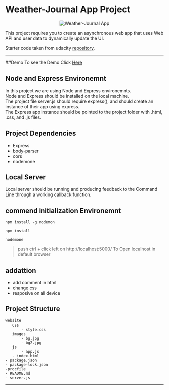 # Weather-Journal App Project

<p align="center">
  <img src="https://i.ibb.co/8KTQ7Rt/screencapture-localhost-5000-2021-05-29-12-52-11.png" alt="Weather-Journal App "/>
</p>

This project requires you to create an asynchronous web app that uses Web API and user data to dynamically update the UI.

Starter code taken from udacity [repository](https://github.com/udacity/fend/tree/refresh-2019/projects/weather-journal-app).

---
##Demo
 To see the Demo Click  [Here](https://weather-journal-app-0.herokuapp.com/)

## Node and Express Environemnt

In this project we are using Node and Express environemnts.  
Node and Express should be installed on the local machine.  
The project file server.js should require express(), and should create an instance of their app using express.  
The Express app instance should be pointed to the project folder with .html, .css, and .js files.

## Project Dependencies

- Express
- body-parser
- cors
- nodemone

## Local Server

Local server should be running and producing feedback to the Command Line through a working callback function.

## commend initialization Environemnt

```
npm install -g nodemon
```

```
npm install
```

```
nodemone
```

> push ctrl + click left on http://localhost:5000/ To Open localhost in default browser

## addattion

- add comment in html
- change css
- resposive on all device

## Project Structure

```
website
   css
       - style.css
   images
       - bg.jpg
       - bg2.jpg
   js
       - app.js
   - index.html
- package.json
- package-lock.json
-procfile
- README.md
- server.js
```

---
